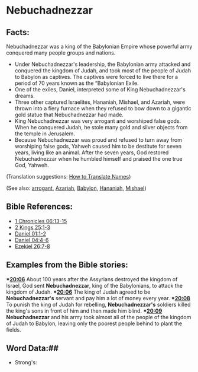 # Nebuchadnezzar #

## Facts: ##

Nebuchadnezzar was a king of the Babylonian Empire whose powerful army conquered many people groups and nations.

* Under Nebuchadnezzar's leadership, the Babylonian army attacked and conquered the kingdom of Judah, and took most of the people of Judah to Babylon as captives. The captives were forced to live there for a period of 70 years known as the “Babylonian Exile.
* One of the exiles, Daniel, interpreted some of King Nebuchadnezzar's dreams.
* Three other captured Israelites, Hananiah, Mishael, and Azariah, were thrown into a fiery furnace when they refused to bow down to a gigantic gold statue that Nebuchadnezzar had made.
* King Nebuchadnezzar was very arrogant and worshiped false gods. When he conquered Judah, he stole many gold and silver objects from the temple in Jerusalem.
* Because Nebuchadnezzar was proud and refused to turn away from worshiping false gods, Yahweh caused him to be destitute for seven years, living like an animal. After the seven years, God restored Nebuchadnezzar when he humbled himself and praised the one true God, Yahweh.

(Translation suggestions: [How to Translate Names](rc://en/ta/man/translate/translate-names))

(See also: [arrogant](../other/arrogant.md), [Azariah](../other/azariah.md), [Babylon](../other/babylon.md), [Hananiah](../other/hananiah.md), [Mishael](../other/mishael.md))

## Bible References: ##

* [1 Chronicles 06:13-15](rc://en/tn/help/1ch/06/13)
* [2 Kings 25:1-3](rc://en/tn/help/2ki/25/01)
* [Daniel 01:1-2](rc://en/tn/help/dan/01/01)
* [Daniel 04:4-6](rc://en/tn/help/dan/04/04)
* [Ezekiel 26:7-8](rc://en/tn/help/ezk/26/07)

## Examples from the Bible stories: ##

  __*[20:06](rc://en/tn/help/obs/20/06)__ About 100 years after the Assyrians destroyed the kingdom of Israel, God sent __Nebuchadnezzar__, king of the Babylonians, to attack the kingdom of Judah.
  __*[20:06](rc://en/tn/help/obs/20/06)__ The king of Judah agreed to be __Nebuchadnezzar's__ servant and pay him a lot of money every year.
  __*[20:08](rc://en/tn/help/obs/20/08)__  To punish the king of Judah for rebelling, __Nebuchadnezzar's__ soldiers killed the king's sons in front of him and then made him blind.
  __*[20:09](rc://en/tn/help/obs/20/09)__ __Nebuchadnezzar__ and his army took almost all of the people of the kingdom of Judah to Babylon, leaving only the poorest people behind to plant the fields.

## Word Data:##

* Strong's: 

